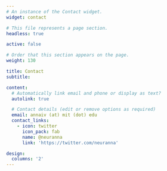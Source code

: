 ```yaml
---
# An instance of the Contact widget.
widget: contact

# This file represents a page section.
headless: true

active: false

# Order that this section appears on the page.
weight: 130

title: Contact
subtitle:

content:
  # Automatically link email and phone or display as text?
  autolink: true

  # Contact details (edit or remove options as required)
  email: annaiv (at) mit (dot) edu
  contact_links:
    - icon: twitter
      icon_pack: fab
      name: @neuranna
      link: 'https://twitter.com/neuranna'

design:
  columns: '2'
---
```

